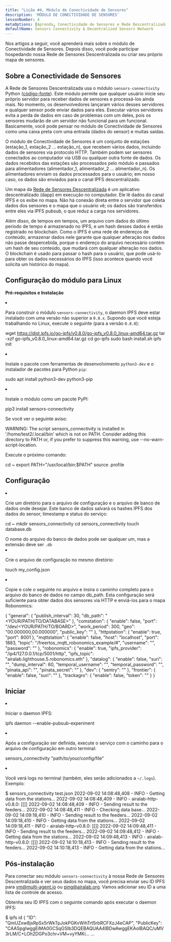 ```yaml
---
title: "Lição #4, Módulo de Conectividade de Sensores"
description: 'MÓDULO DE CONECTIVIDADE DE SENSORES'
lessonNumber: 4
metaOptions: [Aprenda, Conectividade de Sensores e Rede Descentralizada de Sensores]
defaultName: Sensors Connectivity & Decentralized Sensors Network
---
```


Nos artigos a seguir, você aprenderá mais sobre o módulo de Conectividade de Sensores. Depois disso, você pode participar hospedando nossa Rede de Sensores Descentralizada ou criar seu próprio mapa de sensores.

## Sobre a Conectividade de Sensores

A Rede de Sensores Descentralizada usa o módulo `sensors-connectivity` Python ([código-fonte](https://github.com/airalab/sensors-connectivity)). Este módulo permite que qualquer usuário inicie seu próprio servidor para receber dados de sensores e processá-los ainda mais. No momento, os desenvolvedores lançaram vários desses servidores e qualquer sensor pode enviar dados para eles. Executar vários servidores evita a perda de dados em caso de problemas com um deles, pois os sensores mudarão de um servidor não funcional para um funcional. Basicamente, você pode pensar no módulo de Conectividade de Sensores como uma caixa preta com uma entrada (dados do sensor) e muitas saídas.

<LessonImages  figure figureCaption="Module architecture" src="sensors-connectivity-course/lesson-4-1.png" alt="Module architecture"/>

O módulo de Conectividade de Sensores é um conjunto de estações (estação_1, estação_2 ... estação_n), que recebem vários dados, incluindo dados de sensores via protocolo HTTP. Também podem ser sensores conectados ao computador via USB ou qualquer outra fonte de dados. Os dados recebidos das estações são processados pelo módulo e passados para alimentadores (alimentador_1, alimentador_2 ... alimentador_n). Os alimentadores enviam os dados processados para o usuário; em nosso caso, os dados são enviados para o canal IPFS descentralizado. 

Um mapa da [Rede de Sensores Descentralizada](https://sensors.robonomics.network/#/) é um aplicativo descentralizado (dapp) em execução no computador. Ele lê dados do canal IPFS e os exibe no mapa. Não há conexão direta entre o servidor que coleta dados dos sensores e o mapa que o usuário vê; os dados são transferidos entre eles via IPFS pubsub, o que reduz a carga nos servidores. 

Além disso, de tempos em tempos, um arquivo com dados do último período de tempo é armazenado no IPFS, e um hash desses dados é então registrado no blockchain. Como o IPFS é uma rede de endereços de conteúdo, armazenar dados nele garante que qualquer alteração nos dados não passe despercebida, porque o endereço do arquivo necessário contém um hash de seu conteúdo, que mudará com qualquer alteração nos dados. O blockchain é usado para passar o hash para o usuário, que pode usá-lo para obter os dados necessários do IPFS (isso acontece quando você solicita um histórico do mapa).

## Configuração do módulo para Linux

**Pré-requisitos e Instalação**

<List type="numbers">

<li>

Para construir o módulo `sensors-connectivity`, o daemon IPFS deve estar instalado com uma versão não superior a `0.8.x`. Supondo que você esteja trabalhando no Linux, execute o seguinte (para a versão `0.8.0`):

<LessonCodeWrapper codeClass="big-code" language="bash">wget https://dist.ipfs.io/go-ipfs/v0.8.0/go-ipfs_v0.8.0_linux-amd64.tar.gz
tar -xzf go-ipfs_v0.8.0_linux-amd64.tar.gz
cd go-ipfs
sudo bash install.sh
ipfs init</LessonCodeWrapper>

</li>


<li>

Instale o pacote com ferramentas de desenvolvimento `python3-dev` e o instalador de pacotes para Python `pip`:

<LessonCodeWrapper codeClass="long-code" language="bash">sudo apt install python3-dev python3-pip</LessonCodeWrapper>

</li>


<li>

Instale o módulo como um pacote PyPI:

<LessonCodeWrapper codeClass="long-code" language="bash">pip3 install sensors-connectivity</LessonCodeWrapper>

Se você ver o seguinte aviso: 

<LessonCodeWrapper codeClass="big-code" language="bash">WARNING: The script sensors_connectivity is installed in '/home/test2/.local/bin' which is not on PATH.
Consider adding this directory to PATH or, if you prefer to suppress this warning, use --no-warn-script-location.</LessonCodeWrapper>

Execute o próximo comando:

<LessonCodeWrapper  language="bash">cd ~
export PATH="/usr/local/bin:$PATH"
source .profile</LessonCodeWrapper>

</li>

</List>

## Configuração

<List type="numbers">

<li>

Crie um diretório para o arquivo de configuração e o arquivo de banco de dados onde desejar. Este banco de dados salvará os hashes IPFS dos dados do sensor, timestamp e status do serviço:

<LessonCodeWrapper language="bash">cd ~
mkdir sensors_connectivity
cd sensors_connectivity
touch database.db</LessonCodeWrapper>

<RoboAcademyNote type="okay" title="INFO">
O nome do arquivo do banco de dados pode ser qualquer um, mas a extensão deve ser <code>.db</code>
</RoboAcademyNote>

</li>


<li>

Crie o arquivo de configuração no mesmo diretório:

<LessonCodeWrapper language="bash">touch my_config.json</LessonCodeWrapper>

</li>


<li>

Copie e cole o seguinte no arquivo e insira o caminho completo para o arquivo do banco de dados no campo db_path. Esta configuração será suficiente para obter dados dos sensores via HTTP e enviá-los para o mapa Robonomics:

<LessonCodeWrapper codeClass="big-code" language="json">{
   "general": {
      "publish_interval": 30,
      "db_path": "<YOUR/PATH/TO/DATABASE>"
   },
   "comstation": {
      "enable": false,
      "port": "/dev/<YOUR/PATH/TO/BOARD>",
      "work_period": 300,
      "geo": "00.000000,00.000000",
      "public_key": ""
   },
   "httpstation": {
      "enable": true,
      "port": 8001
   },
   "mqttstation": {
      "enable": false,
      "host": "localhost",
      "port": 1883,
      "topic": "/freertos_mqtt_robonomics_example/#",
      "username": "",
      "password": ""
   },
   "robonomics": {
      "enable": true,
      "ipfs_provider": "/ip4/127.0.0.1/tcp/5001/http",
      "ipfs_topic": "airalab.lighthouse.5.robonomics.eth"
   },
   "datalog": {
      "enable": false,
      "suri": "",
      "dump_interval": 60,
      "temporal_username": "",
      "temporal_password": "",
      "pinata_api": "",
      "pinata_secret": ""
   },
   "dev": {
      "sentry": ""
   },
   "frontier": {
      "enable": false,
      "suri": ""
   },
   "trackagro": {
      "enable": false,
      "token": ""
   }
}</LessonCodeWrapper>

</li>

</List>

## Iniciar


<List type="numbers">

<li>

Iniciar o daemon IPFS:

<LessonCodeWrapper codeCLass="big-code" language="bash">ipfs daemon --enable-pubsub-experiment</LessonCodeWrapper>

</li>


<li>

Após a configuração ser definida, execute o serviço com o caminho para o arquivo de configuração em outro terminal:

<LessonCodeWrapper language="bash">sensors_connectivity "path/to/your/config/file”</LessonCodeWrapper>

</li>


<li>

Você verá logs no terminal (também, eles serão adicionados a `~/.logs`). Exemplo:

<LessonCodeWrapper codeClass="big-code" language="bash">$ sensors_connectivity test.json
2022-09-02 14:08:48,408 - INFO - Getting data from the stations...
2022-09-02 14:08:48,409 - INFO - airalab-http-v0.8.0: [[]]
2022-09-02 14:08:48,409 - INFO - Sending result to the feeders...
2022-09-02 14:08:48,411 - INFO - Checking data base...
2022-09-02 14:09:18,410 - INFO - Sending result to the feeders...
2022-09-02 14:09:18,410 - INFO - Getting data from the stations...
2022-09-02 14:09:18,411 - INFO - airalab-http-v0.8.0: [[]]
2022-09-02 14:09:48,411 - INFO - Sending result to the feeders...
2022-09-02 14:09:48,412 - INFO - Getting data from the stations...
2022-09-02 14:09:48,413 - INFO - airalab-http-v0.8.0: [[]]
2022-09-02 14:10:18,413 - INFO - Sending result to the feeders...
2022-09-02 14:10:18,413 - INFO - Getting data from the stations...</LessonCodeWrapper>

</li>

</List>

## Pós-instalação

Para conectar seu módulo `sensors-connectivity` à nossa Rede de Sensores Descentralizada e ver seus dados no mapa, você precisa enviar seu ID IPFS para [vm@multi-agent.io](mailto:vm@multi-agent.io) ou [ping@airalab.org](mailto:ping@airalab.org). Vamos adicionar seu ID a uma lista de controle de acesso.

Obtenha seu ID IPFS com o seguinte comando após executar o daemon IPFS:

<LessonCodeWrapper codeClass="big-code" language="bash">$ ipfs id
{
	"ID": "QmUZxw8jsRpSx5rWkTpJokPGKvWihTrt5rbRCFXzJ4eCAP",
	"PublicKey": "CAASpgIwggEiMA0GCSqGSIb3DQEBAQUAA4IBDwAwggEKAoIBAQC/uMV3rLM/C+LOh2DGPo3chr+VM+vyYMKi...
    ...</LessonCodeWrapper>